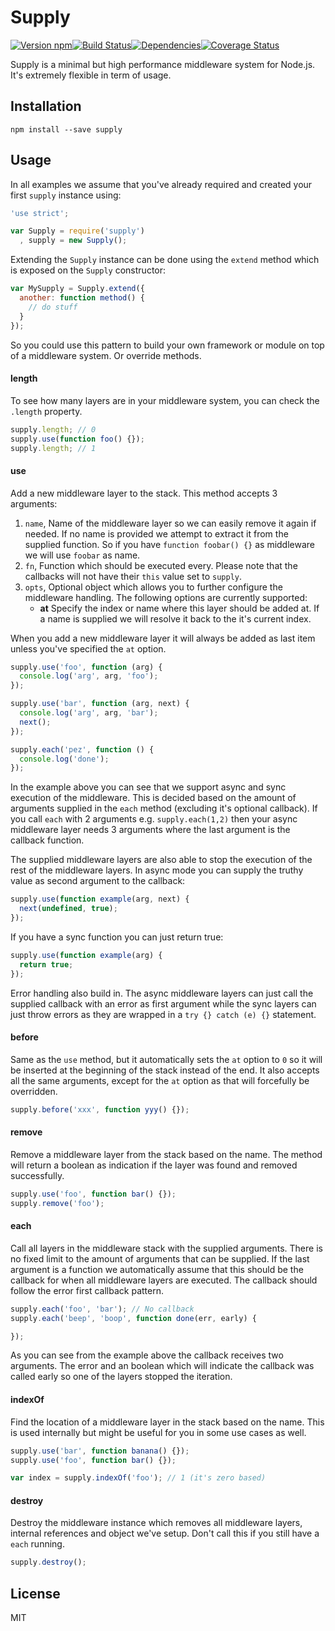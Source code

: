 # Supply

[![Version npm][version]](http://browsenpm.org/package/supply)[![Build Status][build]](https://travis-ci.org/bigpipe/supply)[![Dependencies][david]](https://david-dm.org/bigpipe/supply)[![Coverage Status][cover]](https://coveralls.io/r/bigpipe/supply?branch=master)

[from]: https://img.shields.io/badge/from-bigpipe.io-9d8dff.svg?style=flat-square
[version]: http://img.shields.io/npm/v/supply.svg?style=flat-square
[build]: http://img.shields.io/travis/bigpipe/supply/master.svg?style=flat-square
[david]: https://img.shields.io/david/bigpipe/supply.svg?style=flat-square
[cover]: http://img.shields.io/coveralls/bigpipe/supply/master.svg?style=flat-square

Supply is a minimal but high performance middleware system for Node.js. It's
extremely flexible in term of usage.

## Installation

```
npm install --save supply
```

## Usage

In all examples we assume that you've already required and created your first
`supply` instance using:

```js
'use strict';

var Supply = require('supply')
  , supply = new Supply();
```

Extending the `Supply` instance can be done using the `extend` method which is
exposed on the `Supply` constructor:

```js
var MySupply = Supply.extend({
  another: function method() {
    // do stuff
  }
});
```

So you could use this pattern to build your own framework or module on top of a
middleware system. Or override methods.

#### length

To see how many layers are in your middleware system, you can check the
`.length` property.

```js
supply.length; // 0
supply.use(function foo() {});
supply.length; // 1
```

#### use

Add a new middleware layer to the stack. This method accepts 3 arguments:

1. `name`, Name of the middleware layer so we can easily remove it again if
   needed. If no name is provided we attempt to extract it from the supplied
   function. So if you have `function foobar() {}` as middleware we will use
   `foobar` as name.
2. `fn`, Function which should be executed every. Please note that the callbacks
   will not have their `this` value set to `supply`.
3. `opts`, Optional object which allows you to further configure the middleware
   handling. The following options are currently supported:
   - **at** Specify the index or name where this layer should be added at. If a
   name is supplied we will resolve it back to the it's current index.

When you add a new middleware layer it will always be added as last item unless
you've specified the `at` option.

```js
supply.use('foo', function (arg) {
  console.log('arg', arg, 'foo');
});

supply.use('bar', function (arg, next) {
  console.log('arg', arg, 'bar');
  next();
});

supply.each('pez', function () {
  console.log('done');
});
```

In the example above you can see that we support async and sync execution of the
middleware. This is decided based on the amount of arguments supplied in the
`each` method (excluding it's optional callback). If you call `each` with 2
arguments e.g. `supply.each(1,2)` then your async middleware layer needs 3
arguments where the last argument is the callback function.

The supplied middleware layers are also able to stop the execution of the rest
of the middleware layers. In async mode you can supply the truthy value as second
argument to the callback:

```js
supply.use(function example(arg, next) {
  next(undefined, true);
});
```

If you have a sync function you can just return true:

```js
supply.use(function example(arg) {
  return true;
});
```

Error handling also build in. The async middleware layers can just call the
supplied callback with an error as first argument while the sync layers can just
throw errors as they are wrapped in a `try {} catch (e) {}` statement.

#### before

Same as the `use` method, but it automatically sets the `at` option to `0` so it
will be inserted at the beginning of the stack instead of the end. It also
accepts all the same arguments, except for the `at` option as that will
forcefully be overridden.

```js
supply.before('xxx', function yyy() {});
```

#### remove

Remove a middleware layer from the stack based on the name. The method will
return a boolean as indication if the layer was found and removed successfully.

```js
supply.use('foo', function bar() {});
supply.remove('foo');
```

#### each

Call all layers in the middleware stack with the supplied arguments. There is no
fixed limit to the amount of arguments that can be supplied. If the last
argument is a function we automatically assume that this should be the callback
for when all middleware layers are executed. The callback should follow the
error first callback pattern.

```js
supply.each('foo', 'bar'); // No callback
supply.each('beep', 'boop', function done(err, early) {

});
```

As you can see from the example above the callback receives two arguments. The
error and an boolean which will indicate the callback was called early so one of
the layers stopped the iteration.

#### indexOf

Find the location of a middleware layer in the stack based on the name. This is
used internally but might be useful for you in some use cases as well.

```js
supply.use('bar', function banana() {});
supply.use('foo', function bar() {});

var index = supply.indexOf('foo'); // 1 (it's zero based)
```

#### destroy

Destroy the middleware instance which removes all middleware layers, internal
references and object we've setup. Don't call this if you still have a `each`
running.

```js
supply.destroy();
```

## License

MIT
